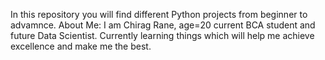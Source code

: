 In this repository you will find different Python projects from beginner to advamnce.
About Me:
I am Chirag Rane, age=20 current BCA student and future Data Scientist. Currently learning things which will help me achieve excellence and make me the best.  
